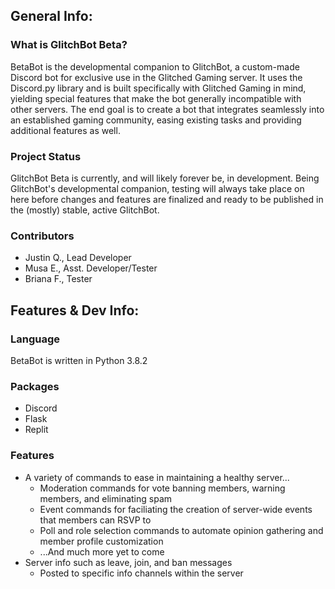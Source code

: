 ## General Info:
### What is GlitchBot Beta?
BetaBot is the developmental companion to GlitchBot, a custom-made Discord bot for exclusive use in the Glitched Gaming server. It uses the Discord.py library and is built specifically with Glitched Gaming in mind, yielding special features that make the bot generally incompatible with other servers. The end goal is to create a bot that integrates seamlessly into an established gaming community, easing existing tasks and providing additional features as well.

### Project Status
GlitchBot Beta is currently, and will likely forever be, in development. Being GlitchBot's developmental companion, testing will always take place on here before changes and features are finalized and ready to be published in the (mostly) stable, active GlitchBot.

### Contributors
* Justin Q., Lead Developer
* Musa E., Asst. Developer/Tester
* Briana F., Tester

## Features & Dev Info:
### Language
BetaBot is written in Python 3.8.2

### Packages
* Discord
* Flask
* Replit

### Features
* A variety of commands to ease in maintaining a healthy server...
  * Moderation commands for vote banning members, warning members, and eliminating spam
  * Event commands for faciliating the creation of server-wide events that members can RSVP to
  * Poll and role selection commands to automate opinion gathering and member profile customization
  * ...And much more yet to come
* Server info such as leave, join, and ban messages
  * Posted to specific info channels within the server
